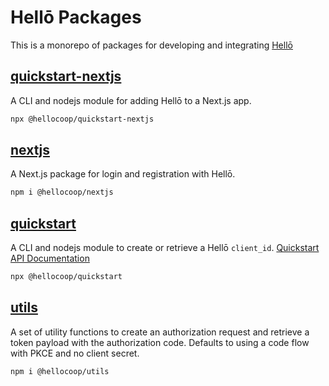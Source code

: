 # Hellō Packages

This is a monorepo of packages for developing and integrating [Hellō](https://hello.dev)

## [quickstart-nextjs](./quickstart-nextjs/)

A CLI and nodejs module for adding Hellō to a Next.js app.

```sh
npx @hellocoop/quickstart-nextjs
```
## [nextjs](./nextjs/)

A Next.js package for login and registration with Hellō.
```sh
npm i @hellocoop/nextjs
```
## [quickstart](./quickstart/)

A CLI and nodejs module to create or retrieve a Hellō `client_id`. [Quickstart API Documentation](https://www.hello.dev/documentation/management-apis.html#quickstart-api)
```sh
npx @hellocoop/quickstart
```

## [utils](./utils/)

A set of utility functions to create an authorization request and retrieve a token payload with the authorization code. Defaults to using a code flow with PKCE and no client secret. 
```sh
npm i @hellocoop/utils
```

